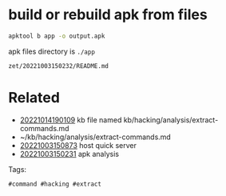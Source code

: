 # build or rebuild apk from files

```bash
apktool b app -o output.apk
```
apk files directory is `./app`

` zet/20221003150232/README.md `

# Related

- [20221014190109](/zet/20221014190109/README.md) kb file named kb/hacking/analysis/extract-commands.md
- ~/kb/hacking/analysis/extract-commands.md
- [20221003150873](/zet/20221003150873/README.md) host quick server
- [20221003150231](/zet/20221003150231/README.md) apk analysis

Tags:

    #command #hacking #extract 
